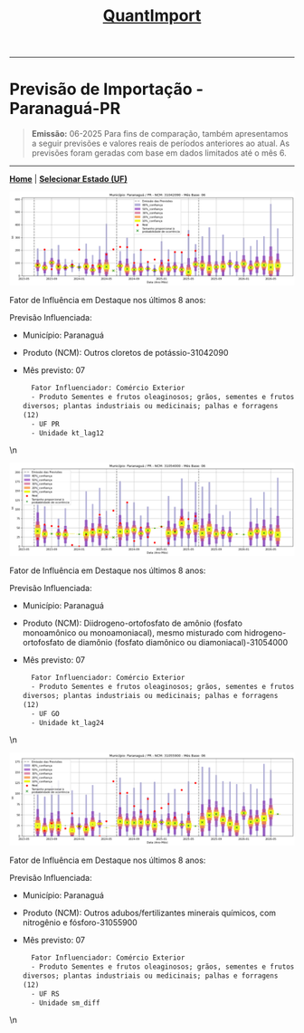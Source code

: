 <header>
    <h1><a href="https://quantimportbrazil.github.io/Sobre/">QuantImport</a></h1>
</header>

---

# Previsão de Importação - Paranaguá-PR

> **Emissão:** 06-2025
> Para fins de comparação, também apresentamos a seguir previsões e valores reais de períodos anteriores ao atual.
> As previsões foram geradas com base em dados limitados até o mês 6.

---

**[Home](https://quantimportbrazil.github.io/Sobre/)** | **[Selecionar Estado (UF)](https://quantimportbrazil.github.io/Unidades_Federativas/)**


![Gráfico de Previsão](31042090.png)

Fator de Influência em Destaque nos últimos 8 anos:

Previsão Influenciada:
- Município: Paranaguá
- Produto (NCM): Outros cloretos de potássio-31042090 
- Mês previsto: 07


        Fator Influenciador: Comércio Exterior
        - Produto Sementes e frutos oleaginosos; grãos, sementes e frutos diversos; plantas industriais ou medicinais; palhas e forragens (12)
        - UF PR
        - Unidade kt_lag12
\n




![Gráfico de Previsão](31054000.png)

Fator de Influência em Destaque nos últimos 8 anos:

Previsão Influenciada:
- Município: Paranaguá
- Produto (NCM): Diidrogeno-ortofosfato de amônio (fosfato monoamônico ou monoamoniacal), mesmo misturado com hidrogeno-ortofosfato de diamônio (fosfato diamônico ou diamoniacal)-31054000 
- Mês previsto: 07


        Fator Influenciador: Comércio Exterior
        - Produto Sementes e frutos oleaginosos; grãos, sementes e frutos diversos; plantas industriais ou medicinais; palhas e forragens (12)
        - UF GO
        - Unidade kt_lag24
\n




![Gráfico de Previsão](31055900.png)

Fator de Influência em Destaque nos últimos 8 anos:

Previsão Influenciada:
- Município: Paranaguá
- Produto (NCM): Outros adubos/fertilizantes minerais químicos, com nitrogênio e fósforo-31055900 
- Mês previsto: 07


        Fator Influenciador: Comércio Exterior
        - Produto Sementes e frutos oleaginosos; grãos, sementes e frutos diversos; plantas industriais ou medicinais; palhas e forragens (12)
        - UF RS
        - Unidade sm_diff
\n


